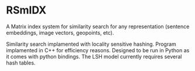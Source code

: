 # RSmIDX
A Matrix index system for similarity search for any representation (sentence embeddings, image vectors, geopoints, etc). 

Similarity search implamented with locality sensitive hashing. Program implamented in C++ for efficiency reasons. Designed to be run in Python as it comes with python bindings. The LSH model currently requires several hash tables. 

